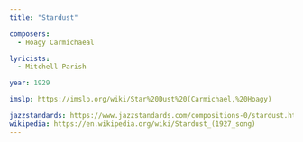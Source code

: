```yaml
---
title: "Stardust"

composers:
  - Hoagy Carmichaeal

lyricists:
  - Mitchell Parish

year: 1929

imslp: https://imslp.org/wiki/Star%20Dust%20(Carmichael,%20Hoagy)

jazzstandards: https://www.jazzstandards.com/compositions-0/stardust.htm
wikipedia: https://en.wikipedia.org/wiki/Stardust_(1927_song)
---
```

